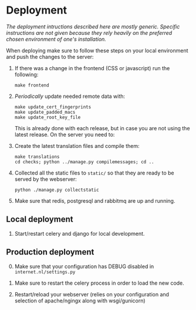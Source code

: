# Deployment

_The deployment intructions described here are mostly generic. Specific
instructions are not given because they rely heavily on the preferred chosen
environment of one's installation._

When deploying make sure to follow these steps on your local environment and
push the changes to the server:

1. If there was a change in the frontend (CSS or javascript) run the following:
   ```
   make frontend
   ```

2. _Periodically_ update needed remote data with:
   ```
   make update_cert_fingerprints
   make update_padded_macs
   make update_root_key_file
   ```
   This is already done with each release, but in case you are not using the
   latest release.
On the server you need to:

1. Create the latest translation files and compile them:
   ```
   make translations
   cd checks; python ../manage.py compilemessages; cd ..
   ```

2. Collected all the static files to `static/` so that they are ready to be
   served by the webserver:
   ```
   python ./manage.py collectstatic
   ```

3. Make sure that redis, postgresql and rabbitmq are up and running.


## Local deployment

1. Start/restart celery and django for local development.


## Production deployment

0. Make sure that your configuration has DEBUG disabled in `internet.nl/settings.py`

1. Make sure to restart the celery process in order to load the new code.

2. Restart/reload your webserver (relies on your configuration and selection of
   apache/ngingx along with wsgi/gunicorn)
